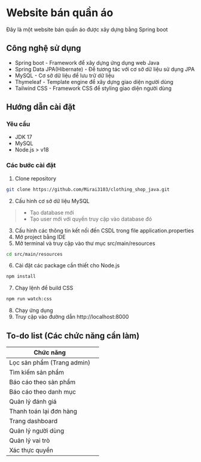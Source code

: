 # Website bán quần áo

Đây là một website bán quần áo được xây dựng bằng Spring boot

## Công nghệ sử dụng

- Spring boot - Framework để xây dựng ứng dụng web Java
- Spring Data JPA(Hibernate) - Để tương tác với cơ sở dữ liệu sử dụng JPA
- MySQL - Cơ sở dữ liệu để lưu trữ dữ liệu
- Thymeleaf - Template engine để xây dựng giao diện người dùng
- Tailwind CSS - Framework CSS để styling giao diện người dùng

## Hướng dẫn cài đặt

### Yêu cầu

- JDK 17
- MySQL
- Node.js > v18

### Các bước cài đặt

1. Clone repository

```bash
git clone https://github.com/Mirai3103/clothing_shop_java.git
```

2. Cấu hình cơ sở dữ liệu MySQL

> - Tạo database mới
> - Tạo user mới với quyền truy cập vào database đó

3. Cấu hình các thông tin kết nối đến CSDL trong file application.properties
4. Mở project bằng IDE
5. Mở terminal và truy cập vào thư mục src/main/resources

```bash
cd src/main/resources
```

6. Cài đặt các package cần thiết cho Node.js

```bash
npm install
```

7. Chạy lệnh để build CSS

```bash
npm run watch:css
```

8. Chạy ứng dụng
9. Truy cập vào đường dẫn http://localhost:8000

## To-do list (Các chức năng cần làm)

| Chức năng                  |     |
| -------------------------- | --- |
| Lọc sản phẩm (Trang admin) |     |
| Tìm kiếm sản phẩm          |     |
| Báo cáo theo sản phẩm      |     |
| Báo cáo theo danh mục      |     |
| Quản lý đánh giá           |     |
| Thanh toán lại đơn hàng    |     |
| Trang dashboard            |     |
| Quản lý người dùng         |     |
| Quản lý vai trò            |     |
| Xác thực quyền             |     |
